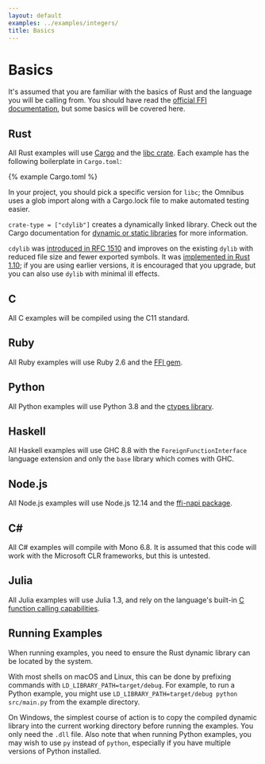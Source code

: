 ```yaml
---
layout: default
examples: ../examples/integers/
title: Basics
---
```


# Basics

It's assumed that you are familiar with the basics of Rust and the
language you will be calling from. You should have read the
[official FFI documentation][official], but some basics will be
covered here.

## Rust

All Rust examples will use [Cargo] and the [libc crate][libc]. Each
example has the following boilerplate in `Cargo.toml`:

{% example Cargo.toml %}

In your project, you should pick a specific version for `libc`; the
Omnibus uses a glob import along with a Cargo.lock file to make
automated testing easier.

`crate-type = ["cdylib"]` creates a dynamically linked library.  Check
out the Cargo documentation for [dynamic or static
libraries][dyn-stat] for more information.

`cdylib` was [introduced in RFC 1510][rfc1510] and improves on the
existing `dylib` with reduced file size and fewer exported symbols. It
was [implemented in Rust 1.10][rust-1.10]; if you are using earlier
versions, it is encouraged that you upgrade, but you can also use
`dylib` with minimal ill effects.

## C

All C examples will be compiled using the C11 standard.

## Ruby

All Ruby examples will use Ruby 2.6 and the [FFI gem][gem].

## Python

All Python examples will use Python 3.8 and the [ctypes library][ctypes].

## Haskell

All Haskell examples will use GHC 8.8 with the `ForeignFunctionInterface`
language extension and only the `base` library which comes with GHC.

## Node.js

All Node.js examples will use Node.js 12.14 and the [ffi-napi
package][node-ffi].

## C\#

All C# examples will compile with Mono 6.8. It is assumed that this
code will work with the Microsoft CLR frameworks, but this is
untested.

## Julia

All Julia examples will use Julia 1.3, and rely on the language's
built-in [C function calling capabilities][julia-c].

## Running Examples

When running examples, you need to ensure the Rust dynamic library
can be located by the system.

With most shells on macOS and Linux, this can be done by prefixing
commands with `LD_LIBRARY_PATH=target/debug`.  For example, to run a
Python example, you might use
`LD_LIBRARY_PATH=target/debug python src/main.py` from the example
directory.

On Windows, the simplest course of action is to copy the compiled
dynamic library into the current working directory before running the
examples.  You only need the `.dll` file.  Also note that when
running Python examples, you may wish to use `py` instead of
`python`, especially if you have multiple versions of Python
installed.

[official]: https://doc.rust-lang.org/book/ch19-01-unsafe-rust.html#using-extern-functions-to-call-external-code
[Cargo]: https://crates.io/
[libc]: http://doc.rust-lang.org/libc/libc/index.html
[dyn-stat]: https://doc.rust-lang.org/cargo/reference/manifest.html#building-dynamic-or-static-libraries
[rfc1510]: https://github.com/rust-lang/rfcs/blob/master/text/1510-cdylib.md
[rust-1.10]: https://blog.rust-lang.org/2016/07/07/Rust-1.10.html
[gem]: https://github.com/ffi/ffi
[ctypes]: https://docs.python.org/3/library/ctypes.html
[node-ffi]: https://www.npmjs.com/package/ffi-napi
[julia-c]: https://docs.julialang.org/en/v1/manual/calling-c-and-fortran-code
